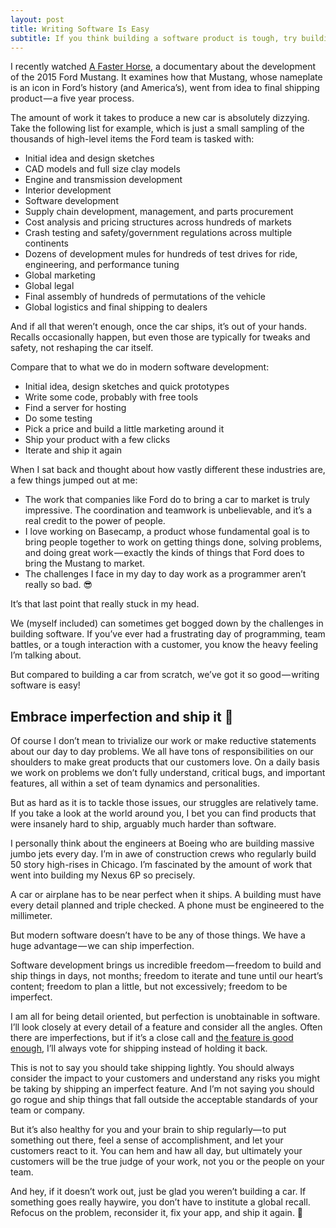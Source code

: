 ```yaml
---
layout: post
title: Writing Software Is Easy
subtitle: If you think building a software product is tough, try building a legendary car from scratch.
---
```


I recently watched [A Faster Horse](https://www.youtube.com/watch?v=_y1Vr2zaYJU), a documentary about the development of the 2015 Ford Mustang. It examines how that Mustang, whose nameplate is an icon in Ford’s history (and America’s), went from idea to final shipping product — a five year process.

The amount of work it takes to produce a new car is absolutely dizzying. Take the following list for example, which is just a small sampling of the thousands of high-level items the Ford team is tasked with:

* Initial idea and design sketches
* CAD models and full size clay models
* Engine and transmission development
* Interior development
* Software development
* Supply chain development, management, and parts procurement
* Cost analysis and pricing structures across hundreds of markets
* Crash testing and safety/government regulations across multiple continents
* Dozens of development mules for hundreds of test drives for ride, engineering, and performance tuning
* Global marketing
* Global legal
* Final assembly of hundreds of permutations of the vehicle
* Global logistics and final shipping to dealers

And if all that weren’t enough, once the car ships, it’s out of your hands. Recalls occasionally happen, but even those are typically for tweaks and safety, not reshaping the car itself.

Compare that to what we do in modern software development:

* Initial idea, design sketches and quick prototypes
* Write some code, probably with free tools
* Find a server for hosting
* Do some testing
* Pick a price and build a little marketing around it
* Ship your product with a few clicks
* Iterate and ship it again

When I sat back and thought about how vastly different these industries are, a few things jumped out at me:

* The work that companies like Ford do to bring a car to market is truly impressive. The coordination and teamwork is unbelievable, and it’s a real credit to the power of people.
* I love working on Basecamp, a product whose fundamental goal is to bring people together to work on getting things done, solving problems, and doing great work — exactly the kinds of things that Ford does to bring the Mustang to market.
* The challenges I face in my day to day work as a programmer aren’t really so bad. 😎

It’s that last point that really stuck in my head.

We (myself included) can sometimes get bogged down by the challenges in building software. If you’ve ever had a frustrating day of programming, team battles, or a tough interaction with a customer, you know the heavy feeling I’m talking about.

But compared to building a car from scratch, we’ve got it so good — writing software is easy!

## Embrace imperfection and ship it 🚢

Of course I don’t mean to trivialize our work or make reductive statements about our day to day problems. We all have tons of responsibilities on our shoulders to make great products that our customers love. On a daily basis we work on problems we don’t fully understand, critical bugs, and important features, all within a set of team dynamics and personalities.

But as hard as it is to tackle those issues, our struggles are relatively tame. If you take a look at the world around you, I bet you can find products that were insanely hard to ship, arguably much harder than software.

I personally think about the engineers at Boeing who are building massive jumbo jets every day. I’m in awe of construction crews who regularly build 50 story high-rises in Chicago. I’m fascinated by the amount of work that went into building my Nexus 6P so precisely.

A car or airplane has to be near perfect when it ships. A building must have every detail planned and triple checked. A phone must be engineered to the millimeter.

But modern software doesn’t have to be any of those things. We have a huge advantage — we can ship imperfection.

Software development brings us incredible freedom — freedom to build and ship things in days, not months; freedom to iterate and tune until our heart’s content; freedom to plan a little, but not excessively; freedom to be imperfect.

I am all for being detail oriented, but perfection is unobtainable in software. I’ll look closely at every detail of a feature and consider all the angles. Often there are imperfections, but if it’s a close call and [the feature is good enough](https://signalvnoise.com/posts/3748-captured-by-quality), I’ll always vote for shipping instead of holding it back.

This is not to say you should take shipping lightly. You should always consider the impact to your customers and understand any risks you might be taking by shipping an imperfect feature. And I’m not saying you should go rogue and ship things that fall outside the acceptable standards of your team or company.

But it’s also healthy for you and your brain to ship regularly— to put something out there, feel a sense of accomplishment, and let your customers react to it. You can hem and haw all day, but ultimately your customers will be the true judge of your work, not you or the people on your team.

And hey, if it doesn’t work out, just be glad you weren’t building a car. If something goes really haywire, you don’t have to institute a global recall. Refocus on the problem, reconsider it, fix your app, and ship it again. 🤘